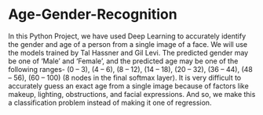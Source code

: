 # Age-Gender-Recognition
In this Python Project, we have used Deep Learning to accurately identify the gender and age of a person from a single image of a face. We will use the models trained by Tal Hassner and Gil Levi.  The predicted gender may be one of ‘Male’ and ‘Female’, and the predicted age may be one of the following ranges- (0 – 3), (4 – 6), (8 – 12), (14 – 18), (20 – 32), (36 – 44), (48 – 56), (60 – 100) (8 nodes in the final softmax layer).  It is very difficult to accurately guess an exact age from a single image because of factors like makeup, lighting, obstructions, and facial expressions. And so, we make this a classification problem instead of making it one of regression.
